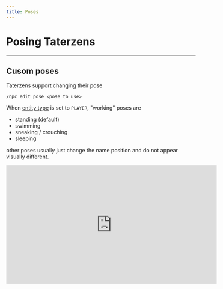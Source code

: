 ```yaml
---
title: Poses
---
```



# Posing Taterzens

---


## Cusom poses

Taterzens support changing their pose
```
/npc edit pose <pose to use>
```

When [entity type](types.md) is set to `PLAYER`, "working" poses are

* standing (default)
* swimming
* sneaking / crouching
* sleeping

other poses usually just change the name position and do not appear visually different.

<iframe width="560" height="315" src="https://www.youtube-nocookie.com/embed/21sM1KdcQsE" title="YouTube video player" frameborder="0" allow="accelerometer; autoplay; clipboard-write; encrypted-media; gyroscope; picture-in-picture" allowfullscreen></iframe>
